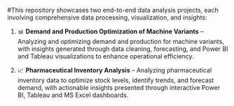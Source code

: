 #This repository showcases two end-to-end data analysis projects, each involving comprehensive data processing, visualization, and insights:

1. 📊 **Demand and Production Optimization of Machine Variants** – Analyzing and optimizing demand and production for machine variants, with insights generated through data cleaning, forecasting, and Power BI and Tableau visualizations to enhance operational efficiency.
  
2. 📈 **Pharmaceutical Inventory Analysis** – Analyzing pharmaceutical inventory data to optimize stock levels, identify trends, and forecast demand, with actionable insights presented through interactive Power BI, Tableau and MS Excel dashboards.
